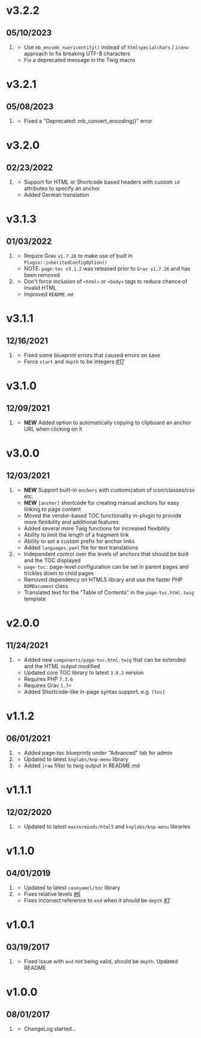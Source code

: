 # v3.2.2
## 05/10/2023

1. [](#bugfix)
   * Use `mb_encode_nuericentity()` instead of `htmlspecialchars` / `iconv` approach to fix breaking UTF-8 characters
   * Fix a deprecated message in the Twig macro

# v3.2.1
## 05/08/2023

1. [](#improved)
   * Fixed a "Deprecated: mb_convert_encoding()" error

# v3.2.0
## 02/23/2022

1. [](#new)
   * Support for HTML or Shortcode based headers with custom `id` attributes to specify an anchor
   * Added German translation

# v3.1.3
## 01/03/2022

1. [](#new)
   * Require Grav `v1.7.26` to make use of built in `Plugin::inheritedConfigOption()`
   * NOTE: `page-toc v3.1.2` was released prior to `Grav v1.7.26` and has been removed
2. [](#improved)
   * Don't force inclusion of `<html>` or `<body>` tags to reduce chance of invalid HTML
   * Improved `README.md`

# v3.1.1
## 12/16/2021

1. [](#bugfix)
   * Fixed some blueprint errors that caused errors on save
   * Force `start` and `depth` to be integers [#17](https://github.com/trilbymedia/grav-plugin-page-toc/issues/17)

# v3.1.0
## 12/09/2021

1. [](#new)
   * **NEW** Added option to automatically copying to clipboard an anchor URL when clicking on it

# v3.0.0
## 12/03/2021

1. [](#new)
   * **NEW** Support built-in `anchors` with customization of icon/classes/css etc.
   * **NEW** `[anchor]` shortcode for creating manual anchors for easy linking to page content
   * Moved the vendor-based TOC functionality in-plugin to provide more flexibility and additional features
   * Added several more Twig functions for increased flexibility
   * Ability to limit the length of a fragment link
   * Ability to set a custom prefix for anchor links
   * Added `languages.yaml` file for text translations
2. [](#improved)
   * Independent control over the levels of anchors that should be built and the TOC displayed
   * `page-toc:` page-level configuration can be set in parent pages and trickles down to child pages
   * Removed dependency on HTML5 library and use the faster PHP `DOMDocument` class
   * Translated text for the "Table of Contents" in the `page-toc.html.twig` template

# v2.0.0
## 11/24/2021

1. [](#new)
   * Added new `components/page-toc.html.twig` that can be extended and the HTML output modified
   * Updated core TOC library to latest `3.0.2` version
   * Requires PHP `7.3.6`
   * Requires Grav `1.7+`
   * Added Shortcode-like in-page syntax support. e.g. `[toc]`

# v1.1.2
## 06/01/2021

1. [](#new)
    * Added page-toc blueprints under "Advanced" tab for admin
1. [](#improved)
    * Updated to latest `knplabs/knp-menu` library
1. [](#bugfix)
    * Added `|raw` filter to twig output in README.md

# v1.1.1
## 12/02/2020

1. [](#improved)
    * Updated to latest `masterminds/html5` and `knplabs/knp-menu` libraries

# v1.1.0
## 04/01/2019

1. [](#improved)
    * Updated to latest `caseyamcl/toc` library
1. [](#bugfix)
    * Fixes relative levels [#6](https://github.com/trilbymedia/grav-plugin-page-toc/pull/9)
    * Fixes incorrect reference to `end` when it should be `depth` [#7](https://github.com/trilbymedia/grav-plugin-page-toc/pull/7)

# v1.0.1
## 03/19/2017

1. [](#improved)
    * Fixed issue with `end` not being valid, should be `depth`. Updated README

# v1.0.0
## 08/01/2017

1. [](#new)
    * ChangeLog started...
